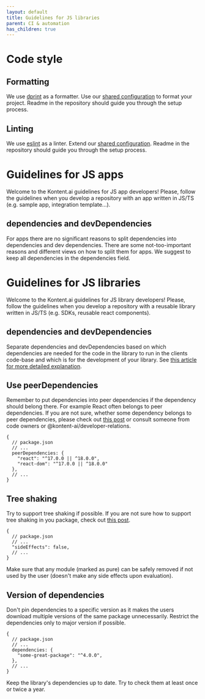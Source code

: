 ```yaml
---
layout: default
title: Guidelines for JS libraries
parent: CI & automation
has_children: true
---
```


# Code style

## Formatting

We use [dprint](https://dprint.dev/) as a formatter. Use our [shared configuration](https://github.com/kontent-ai/dprint-config) to format your project. Readme in the repository should guide you through the setup process.

## Linting

We use [eslint](https://eslint.org/) as a linter. Extend our [shared configuration](https://github.com/kontent-ai/eslint-config). Readme in the repository should guide you through the setup process. 

# Guidelines for JS apps

Welcome to the Kontent.ai guidelines for JS app developers! Please, follow the guidelines when you develop a repository with an app written in JS/TS (e.g. sample app, integration template...).

## dependencies and devDependencies

For apps there are no significant reasons to split dependencies into dependencies and dev dependencies. There are some not-too-important reasons and different views on how to split them for apps. We suggest to keep all dependencies in the dependencies field.

# Guidelines for JS libraries

Welcome to the Kontent.ai guidelines for JS library developers! Please, follow the guidelines when you develop a repository with a reusable library written in JS/TS (e.g. SDKs, reusable react components).

## dependencies and devDependencies

Separate dependencies and devDependencies based on which dependencies are needed for the code in the library to run in the clients code-base and which is for the development of your library. See [this article for more detailed explanation](https://betterprogramming.pub/package-jsons-dependencies-in-depth-a1f0637a3129).

## Use peerDependencies

Remember to put dependencies into peer dependencies if the dependency should belong there. For example React often belongs to peer dependencies.
If you are not sure, whether some dependency belongs to peer dependencies, please check out [this post](https://nodejs.org/en/blog/npm/peer-dependencies/) or consult someone from code owners or @kontent-ai/developer-relations.

```jsonc
{
  // package.json
  // ...
  peerDependencies: {
    "react": "^17.0.0 || ^18.0.0",
    "react-dom": "^17.0.0 || ^18.0.0"
  },
  // ...
}
```

## Tree shaking

Try to support tree shaking if possible. If you are not sure how to support tree shaking in you package, check out [this post](https://webpack.js.org/guides/tree-shaking/).

```jsonc
{
  // package.json
  // ...
  "sideEffects": false,
  // ...
}
```
Make sure that any module (marked as pure) can be safely removed if not used by the user (doesn't make any side effects upon evaluation).

## Version of dependencies

Don't pin dependencies to a specific version as it makes the users download multiple versions of the same package unnecessarily. Restrict the dependencies only to major version if possible.

```jsonc
{
  // package.json
  // ...
  dependencies: {
    "some-great-package": "^4.0.0",
  },
  // ...
}
```

Keep the library's dependencies up to date. Try to check them at least once or twice a year.
